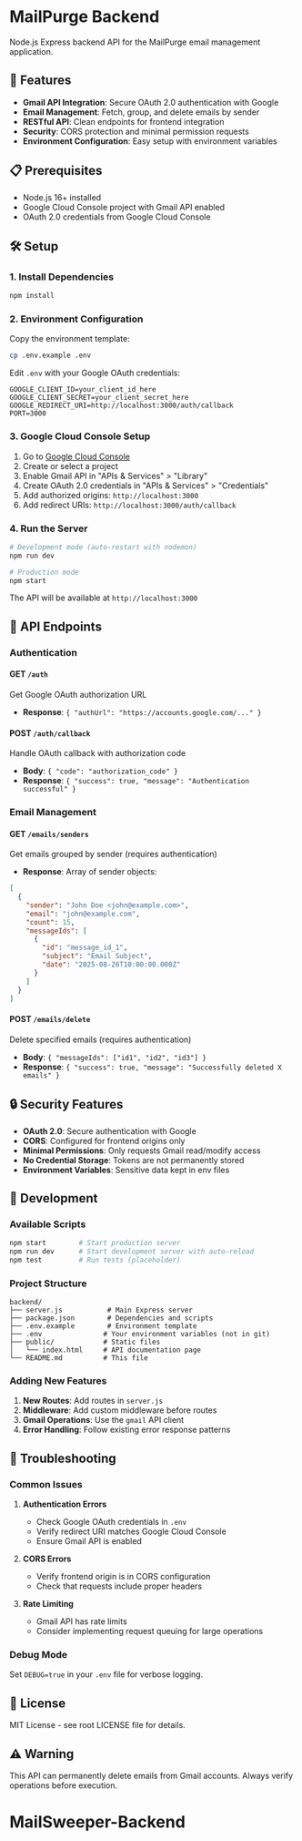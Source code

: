 # MailPurge Backend

Node.js Express backend API for the MailPurge email management application.

## 🚀 Features

- **Gmail API Integration**: Secure OAuth 2.0 authentication with Google
- **Email Management**: Fetch, group, and delete emails by sender
- **RESTful API**: Clean endpoints for frontend integration
- **Security**: CORS protection and minimal permission requests
- **Environment Configuration**: Easy setup with environment variables

## 📋 Prerequisites

- Node.js 16+ installed
- Google Cloud Console project with Gmail API enabled
- OAuth 2.0 credentials from Google Cloud Console

## 🛠️ Setup

### 1. Install Dependencies

```bash
npm install
```

### 2. Environment Configuration

Copy the environment template:

```bash
cp .env.example .env
```

Edit `.env` with your Google OAuth credentials:

```env
GOOGLE_CLIENT_ID=your_client_id_here
GOOGLE_CLIENT_SECRET=your_client_secret_here
GOOGLE_REDIRECT_URI=http://localhost:3000/auth/callback
PORT=3000
```

### 3. Google Cloud Console Setup

1. Go to [Google Cloud Console](https://console.cloud.google.com/)
2. Create or select a project
3. Enable Gmail API in "APIs & Services" > "Library"
4. Create OAuth 2.0 credentials in "APIs & Services" > "Credentials"
5. Add authorized origins: `http://localhost:3000`
6. Add redirect URIs: `http://localhost:3000/auth/callback`

### 4. Run the Server

```bash
# Development mode (auto-restart with nodemon)
npm run dev

# Production mode
npm start
```

The API will be available at `http://localhost:3000`

## 🔗 API Endpoints

### Authentication

#### GET `/auth`
Get Google OAuth authorization URL
- **Response**: `{ "authUrl": "https://accounts.google.com/..." }`

#### POST `/auth/callback`
Handle OAuth callback with authorization code
- **Body**: `{ "code": "authorization_code" }`
- **Response**: `{ "success": true, "message": "Authentication successful" }`

### Email Management

#### GET `/emails/senders`
Get emails grouped by sender (requires authentication)
- **Response**: Array of sender objects:
```json
[
  {
    "sender": "John Doe <john@example.com>",
    "email": "john@example.com",
    "count": 15,
    "messageIds": [
      {
        "id": "message_id_1",
        "subject": "Email Subject",
        "date": "2025-08-26T10:00:00.000Z"
      }
    ]
  }
]
```

#### POST `/emails/delete`
Delete specified emails (requires authentication)
- **Body**: `{ "messageIds": ["id1", "id2", "id3"] }`
- **Response**: `{ "success": true, "message": "Successfully deleted X emails" }`

## 🔒 Security Features

- **OAuth 2.0**: Secure authentication with Google
- **CORS**: Configured for frontend origins only
- **Minimal Permissions**: Only requests Gmail read/modify access
- **No Credential Storage**: Tokens are not permanently stored
- **Environment Variables**: Sensitive data kept in env files

## 🚀 Development

### Available Scripts

```bash
npm start        # Start production server
npm run dev      # Start development server with auto-reload
npm test         # Run tests (placeholder)
```

### Project Structure

```
backend/
├── server.js           # Main Express server
├── package.json        # Dependencies and scripts
├── .env.example        # Environment template
├── .env               # Your environment variables (not in git)
├── public/            # Static files
│   └── index.html     # API documentation page
└── README.md          # This file
```

### Adding New Features

1. **New Routes**: Add routes in `server.js`
2. **Middleware**: Add custom middleware before routes
3. **Gmail Operations**: Use the `gmail` API client
4. **Error Handling**: Follow existing error response patterns

## 🐛 Troubleshooting

### Common Issues

1. **Authentication Errors**
   - Check Google OAuth credentials in `.env`
   - Verify redirect URI matches Google Cloud Console
   - Ensure Gmail API is enabled

2. **CORS Errors**
   - Verify frontend origin is in CORS configuration
   - Check that requests include proper headers

3. **Rate Limiting**
   - Gmail API has rate limits
   - Consider implementing request queuing for large operations

### Debug Mode

Set `DEBUG=true` in your `.env` file for verbose logging.

## 📝 License

MIT License - see root LICENSE file for details.

## ⚠️ Warning

This API can permanently delete emails from Gmail accounts. Always verify operations before execution.
# MailSweeper-Backend
